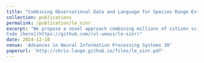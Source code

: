 ```yaml
---
title: "Combining Observational Data and Language for Species Range Estimation"
collection: publications
permalink: /publication/le_sinr
excerpt: "We propose a novel approach combining millions of citizen science species observations with textual descriptions from Wikipedia, covering habitat preferences and range descriptions for tens of thousands of species. Our framework maps locations, species, and text descriptions into a common space, facilitating the learning of rich spatial covariates at a global scale and enabling zero-shot range estimation from textual descriptions. <br> <br>
Code [here](https://github.com/cvl-umass/le-sinr)"
date: 2024-12-10
venue: 'Advances in Neural Information Processing Systems 38'
paperurl: 'http://chris-lange.github.io/files/le_sinr.pdf'
---
```


